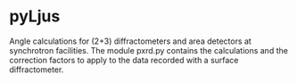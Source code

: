 # pyLjus
Angle calculations for (2+3) diffractometers and area detectors at synchrotron facilities.
The module pxrd.py contains the calculations and the correction factors to apply to the data recorded with a surface diffractometer.

